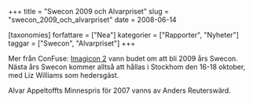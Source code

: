 +++
title = "Swecon 2009 och Alvarpriset"
slug = "swecon_2009_och_alvarpriset"
date = 2008-06-14

[taxonomies]
forfattare = ["Nea"]
kategorier = ["Rapporter", "Nyheter"]
taggar = ["Swecon", "Alvarpriset"]
+++

Mer från ConFuse: <a href="http://www.imagicon.se/">Imagicon 2</a> vann budet om att bli 2009 års Swecon. Nästa års Swecon kommer alltså att hållas i Stockhom den 16-18 oktober, med Liz Williams som hedersgäst.

Alvar Appeltoffts Minnespris för 2007 vanns av Anders Reuterswärd.
